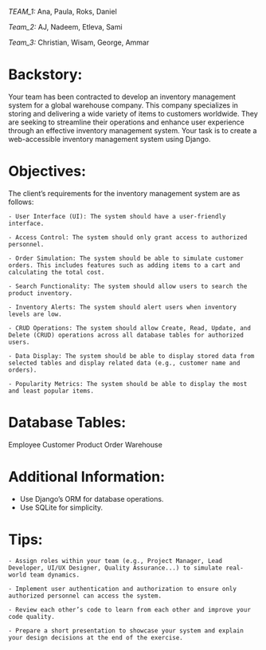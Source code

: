 *TEAM_1:* Ana, Paula, Roks, Daniel

*Team_2:* AJ, Nadeem, Etleva, Sami

*Team_3:* Christian, Wisam, George, Ammar


# Backstory:
 Your team has been contracted to develop an inventory management system for a global warehouse company. This company specializes in storing and delivering a wide variety of items to customers worldwide. They are seeking to streamline their operations and enhance user experience through an effective inventory management system. Your task is to create a web-accessible inventory management system using Django.

# Objectives:
 The client’s requirements for the inventory management system are as follows:

    - User Interface (UI): The system should have a user-friendly interface.

    - Access Control: The system should only grant access to authorized personnel.

    - Order Simulation: The system should be able to simulate customer orders. This includes features such as adding items to a cart and calculating the total cost.

    - Search Functionality: The system should allow users to search the product inventory.

    - Inventory Alerts: The system should alert users when inventory levels are low.

    - CRUD Operations: The system should allow Create, Read, Update, and Delete (CRUD) operations across all database tables for authorized users.
    
    - Data Display: The system should be able to display stored data from selected tables and display related data (e.g., customer name and orders).
    
    - Popularity Metrics: The system should be able to display the most and least popular items.

# Database Tables:

Employee
Customer
Product
Order
Warehouse

# Additional Information:

- Use Django’s ORM for database operations.
- Use SQLite for simplicity. 

# Tips:

    - Assign roles within your team (e.g., Project Manager, Lead Developer, UI/UX Designer, Quality Assurance...) to simulate real-world team dynamics.

    - Implement user authentication and authorization to ensure only authorized personnel can access the system.

    - Review each other’s code to learn from each other and improve your code quality.

    - Prepare a short presentation to showcase your system and explain your design decisions at the end of the exercise.